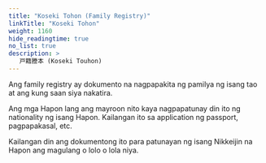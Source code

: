 ```yaml
---
title: "Koseki Tohon (Family Registry)"
linkTitle: "Koseki Tohon"
weight: 1160
hide_readingtime: true
no_list: true
description: >
   戸籍謄本 (Koseki Touhon)
---
```

Ang family registry ay dokumento na nagpapakita ng pamilya ng isang tao at ang kung saan siya nakatira.

Ang mga Hapon lang ang mayroon nito kaya nagpapatunay din ito ng nationality ng isang Hapon. Kailangan ito sa application ng passport, pagpapakasal, etc.

Kailangan din ang dokumentong ito para patunayan ng isang Nikkeijin na Hapon ang magulang o lolo o lola niya.